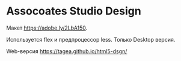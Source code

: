 # Assocoates Studio Design

Макет https://adobe.ly/2LbA150. 

Используется flex и предпроцессор less.
Только Desktop версия.

Web-версия https://tagea.github.io/html5-dsgn/
